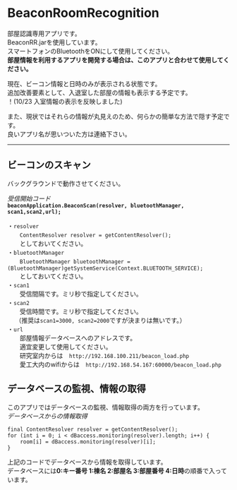 # BeaconRoomRecognition

部屋認識専用アプリです。  
BeaconRR.jarを使用しています。  
スマートフォンのBluetoothをONにして使用してください。  
**部屋情報を利用するアプリを開発する場合は、このアプリと合わせて使用してください。**   
  
現在、ビーコン情報と日時のみが表示される状態です。  
追加改善要素として、入退室した部屋の情報も表示する予定です。  
！(10/23 入室情報の表示を反映しました)  

また、現状ではそれらの情報が丸見えのため、何らかの簡単な方法で隠す予定です。  
良いアプリ名が思いついた方は連絡下さい。  
  
 
***  
## ビーコンのスキャン  
バックグラウンドで動作させてください。  
  
*受信開始コード*  
**`beaconApplication.BeaconScan(resolver, bluetoothManager, scan1,scan2,url);`**  
  
・`resolver`  
　　`ContentResolver resolver = getContentResolver();`  
　　としておいてください。  
・`bluetoothManager`  
　　`BluetoothManager bluetoothManager = (BluetoothManager)getSystemService(Context.BLUETOOTH_SERVICE);`  
　　としておいてください。  
・`scan1`  
　　受信間隔です。ミリ秒で指定してください。  
・`scan2`  
　　受信時間です。ミリ秒で指定してください。  
　 （推奨は`scan1=3000, scan2=2000`ですが決まりは無いです。）  
・`url`  
　　部屋情報データベースへのアドレスです。  
　　適宜変更して使用してください。  
　　研究室内からは　`http://192.168.100.211/beacon_load.php`  
　　愛工大内のwifiからは　`http://192.168.54.167:60000/beacon_load.php`  
  
## データベースの監視、情報の取得  
このアプリではデータベースの監視、情報取得の両方を行っています。  
*データベースからの情報取得*  

    final ContentResolver resolver = getContentResolver();  
    for (int i = 0; i < dBaccess.monitoring(resolver).length; i++) {  
        room[i] = dBaccess.monitoring(resolver)[i];  
    }
上記のコードでデータベースから情報を取得しています。  
データベースには**0:キー番号 1:棟名 2:部屋名 3:部屋番号 4:日時**の順番で入っています。  
